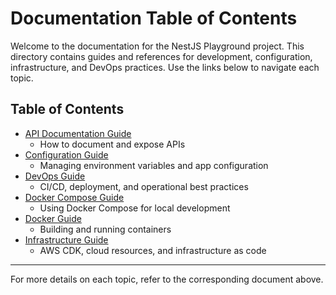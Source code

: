 # Documentation Table of Contents

Welcome to the documentation for the NestJS Playground project. This directory contains guides and references for development, configuration, infrastructure, and DevOps practices. Use the links below to navigate each topic.

## Table of Contents

- [API Documentation Guide](./api-documentation-guide.md)
  - How to document and expose APIs
- [Configuration Guide](./configuration-guide.md)
  - Managing environment variables and app configuration
- [DevOps Guide](./devops-guide.md)
  - CI/CD, deployment, and operational best practices
- [Docker Compose Guide](./docker-compose-guide.md)
  - Using Docker Compose for local development
- [Docker Guide](./docker-guide.md)
  - Building and running containers
- [Infrastructure Guide](./infrastructure-guide.md)
  - AWS CDK, cloud resources, and infrastructure as code

---

For more details on each topic, refer to the corresponding document above.
